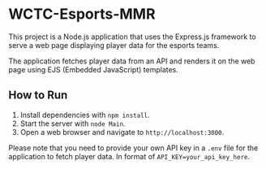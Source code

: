 # WCTC-Esports-MMR

This project is a Node.js application that uses the Express.js framework to serve a web page displaying player data for the esports teams.

The application fetches player data from an API and renders it on the web page using EJS (Embedded JavaScript) templates.

## How to Run

1. Install dependencies with `npm install`.
2. Start the server with `node Main`.
3. Open a web browser and navigate to `http://localhost:3000`.

Please note that you need to provide your own API key in a `.env` file for the application to fetch player data. In format of `API_KEY=your_api_key_here`.